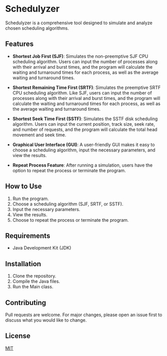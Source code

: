 # Schedulyzer

Schedulyzer is a comprehensive tool designed to simulate and analyze chosen scheduling algorithms. 

## Features

- **Shortest Job First (SJF)**: Simulates the non-preemptive SJF CPU scheduling algorithm. Users can input the number of processes along with their arrival and burst times, and the program will calculate the waiting and turnaround times for each process, as well as the average waiting and turnaround times.

- **Shortest Remaining Time First (SRTF)**: Simulates the preemptive SRTF CPU scheduling algorithm. Like SJF, users can input the number of processes along with their arrival and burst times, and the program will calculate the waiting and turnaround times for each process, as well as the average waiting and turnaround times.

- **Shortest Seek Time First (SSTF)**: Simulates the SSTF disk scheduling algorithm. Users can input the current position, track size, seek rate, and number of requests, and the program will calculate the total head movement and seek time.

- **Graphical User Interface (GUI)**: A user-friendly GUI makes it easy to choose a scheduling algorithm, input the necessary parameters, and view the results.

- **Repeat Process Feature**: After running a simulation, users have the option to repeat the process or terminate the program.

## How to Use

1. Run the program.
2. Choose a scheduling algorithm (SJF, SRTF, or SSTF).
3. Input the necessary parameters.
4. View the results.
5. Choose to repeat the process or terminate the program.

## Requirements

- Java Development Kit (JDK)

## Installation

1. Clone the repository.
2. Compile the Java files.
3. Run the Main class.

## Contributing

Pull requests are welcome. For major changes, please open an issue first to discuss what you would like to change.

## License

[MIT](https://choosealicense.com/licenses/mit/)
